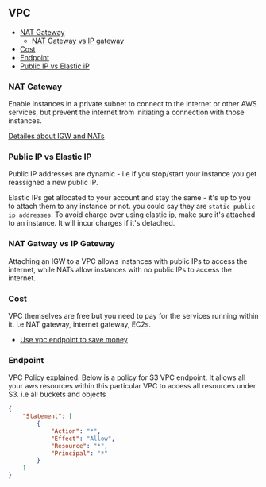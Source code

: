 ## VPC

- [NAT Gateway](#nat-gateway)
  - [NAT Gateway vs IP gateway](#nat-gateway-vs-ip-gateway)
- [Cost](#cost)
- [Endpoint](#endpoint)
- [Public IP vs Elastic iP](#public-ip-vs-elastic-ip)

### NAT Gateway

Enable instances in a private subnet to connect to the internet or other AWS services, but prevent the internet from initiating a connection with those instances.

[Detailes about IGW and NATs](https://medium.com/awesome-cloud/aws-vpc-difference-between-internet-gateway-and-nat-gateway-c9177e710af6)

### Public IP vs Elastic IP
Public IP addresses are dynamic - i.e if you stop/start your instance you get reassigned a new public IP.

Elastic IPs get allocated to your account and stay the same - it's up to you to attach them to any instance or not. you could say they are `static public ip addresses`. To avoid charge over using elastic ip, make sure it's attached to an instance. It will incur charges if it's detached.

### NAT Gatway vs IP Gateway
Attaching an IGW to a VPC allows instances with public IPs to access the internet, while NATs allow instances with no public IPs to access the internet.

### Cost
VPC themselves are free but you need to pay for the services running within it. i.e NAT gateway, internet gateway, EC2s.

- [Use vpc endpoint to save money](https://medium.com/nubego/how-to-save-money-with-aws-vpc-endpoints-9bac8ae1319c)

### Endpoint

VPC Policy explained. Below is a policy for S3 VPC endpoint. It allows all your aws resources within this particular VPC to access all resources under S3. i.e all buckets and objects

```json
{
    "Statement": [
        {
            "Action": "*",
            "Effect": "Allow",
            "Resource": "*",
            "Principal": "*"
        }
    ]
}
```
